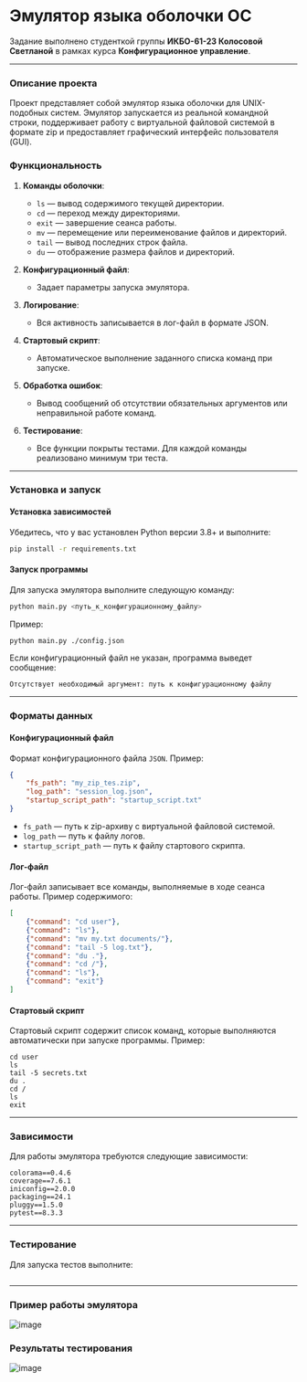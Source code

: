 # Эмулятор языка оболочки ОС  

Задание выполнено студенткой группы **ИКБО-61-23 Колосовой Светланой** в рамках курса **Конфигурационное управление**.

---

### Описание проекта  
Проект представляет собой эмулятор языка оболочки для UNIX-подобных систем. Эмулятор запускается из реальной командной строки, поддерживает работу с виртуальной файловой системой в формате zip и предоставляет графический интерфейс пользователя (GUI).  

### Функциональность  
1. **Команды оболочки**:  
   - `ls` — вывод содержимого текущей директории.  
   - `cd` — переход между директориями.  
   - `exit` — завершение сеанса работы.  
   - `mv` — перемещение или переименование файлов и директорий.  
   - `tail` — вывод последних строк файла.  
   - `du` — отображение размера файлов и директорий.  

2. **Конфигурационный файл**:  
   - Задает параметры запуска эмулятора.  

3. **Логирование**:  
   - Вся активность записывается в лог-файл в формате JSON.  

4. **Стартовый скрипт**:  
   - Автоматическое выполнение заданного списка команд при запуске.  

5. **Обработка ошибок**:  
   - Вывод сообщений об отсутствии обязательных аргументов или неправильной работе команд.  

6. **Тестирование**:  
   - Все функции покрыты тестами. Для каждой команды реализовано минимум три теста.  

---

### Установка и запуск  

#### Установка зависимостей  
Убедитесь, что у вас установлен Python версии 3.8+ и выполните:  
```bash
pip install -r requirements.txt
```

#### Запуск программы  
Для запуска эмулятора выполните следующую команду:  
```bash
python main.py <путь_к_конфигурационному_файлу>
```

Пример:  
```bash
python main.py ./config.json
```

Если конфигурационный файл не указан, программа выведет сообщение:  
```plaintext
Отсутствует необходимый аргумент: путь к конфигурационному файлу
```

---

### Форматы данных  

#### Конфигурационный файл  
Формат конфигурационного файла `JSON`. Пример:  
```json
{
    "fs_path": "my_zip_tes.zip",
    "log_path": "session_log.json",
    "startup_script_path": "startup_script.txt"
}
```
- `fs_path` — путь к zip-архиву с виртуальной файловой системой.  
- `log_path` — путь к файлу логов.  
- `startup_script_path` — путь к файлу стартового скрипта.  

#### Лог-файл  
Лог-файл записывает все команды, выполняемые в ходе сеанса работы. Пример содержимого:  
```json
[
    {"command": "cd user"},
    {"command": "ls"},
    {"command": "mv my.txt documents/"},
    {"command": "tail -5 log.txt"},
    {"command": "du ."},
    {"command": "cd /"},
    {"command": "ls"},
    {"command": "exit"}
]
```

#### Стартовый скрипт  
Стартовый скрипт содержит список команд, которые выполняются автоматически при запуске программы. Пример:  
```plaintext
cd user
ls
tail -5 secrets.txt
du .
cd /
ls
exit
```

---

### Зависимости  
Для работы эмулятора требуются следующие зависимости:  
```plaintext
colorama==0.4.6
coverage==7.6.1
iniconfig==2.0.0
packaging==24.1
pluggy==1.5.0
pytest==8.3.3
```

---

### Тестирование  
Для запуска тестов выполните:  
```python -m pytest
```

---
### Пример работы эмулятора
![image](https://github.com/user-attachments/assets/90333d10-4c9b-4eaf-9732-96fcb52e8476)

### Результаты тестирования
![image](https://github.com/user-attachments/assets/afa971da-594f-4d99-8a48-5437af8e7459)


